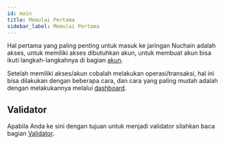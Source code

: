 ```yaml
---
id: main
title: Memulai Pertama
sidebar_label: Memulai Pertama
---
```


Hal pertama yang paling penting untuk masuk ke jaringan Nuchain adalah akses, untuk memiliki akses
dibutuhkan akun, untuk membuat akun bisa ikuti langkah-langkahnya di bagian [akun](account.md).

Setelah memiliki akses/akun cobalah melakukan operasi/transaksi, hal ini bisa dilakukan dengan
beberapa cara, dan cara yang paling mudah adalah dengan melakukannya melalui
[dashboard](https://dashboard.nuchain.network).

## Validator

Apabila Anda ke sini dengan tujuan untuk menjadi validator silahkan baca bagian
[Validator](validator-basic.md).
